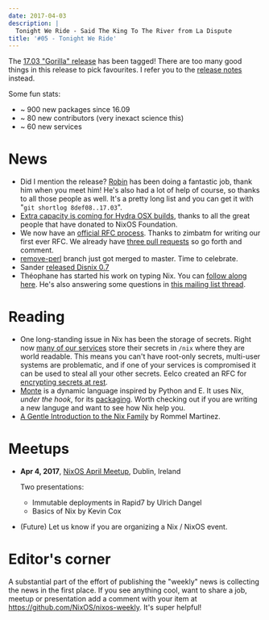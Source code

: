 ```yaml
---
date: 2017-04-03
description: |
  Tonight We Ride - Said The King To The River from La Dispute
title: '#05 - Tonight We Ride'
---
```


The [17.03 \"Gorilla\"
release](http://lists.science.uu.nl/pipermail/nix-dev/2017-March/023302.html)
has been tagged! There are too many good things in this release to pick
favourites. I refer you to the [release
notes](https://github.com/NixOS/nixpkgs/blob/master/nixos/doc/manual/release-notes/rl-1703.xml)
instead.

Some fun stats:

- \~ 900 new packages since 16.09
- \~ 80 new contributors (very inexact science this)
- \~ 60 new services

# News

- Did I mention the release? [Robin](https://github.com/globin) has
  been doing a fantastic job, thank him when you meet him! He\'s also
  had a lot of help of course, so thanks to all those people as well.
  It\'s a pretty long list and you can get it with
  \"`git shortlog 8def08..17.03`\".
- [Extra capacity is coming for Hydra OSX
  builds](https://twitter.com/nixos_org/status/847018039115702272),
  thanks to all the great people that have donated to NixOS
  Foundation.
- We now have an [official RFC
  process](https://github.com/NixOS/rfcs). Thanks to zimbatm for
  writing our first ever RFC. We already have [three pull
  requests](https://github.com/NixOS/rfcs/pulls) so go forth and
  comment.
- [remove-perl](https://github.com/NixOS/nix/pull/1027) branch just
  got merged to master. Time to celebrate.
- Sander [released Disnix 0.7](https://nixos.org/disnix)
- Théophane has started his work on typing Nix. You can [follow along
  here](https://typing-nix.regnat.ovh/). He\'s also answering some
  questions in [this mailing list
  thread](http://lists.science.uu.nl/pipermail/nix-dev/2017-March/023274.html).

# Reading

- One long-standing issue in Nix has been the storage of secrets.
  Right now [many of our
  services](https://github.com/NixOS/nixpkgs/issues/24288) store their
  secrets in `/nix` where they are world readable. This means you
  can\'t have root-only secrets, multi-user systems are problematic,
  and if one of your services is compromised it can be used to steal
  all your other secrets. Eelco created an RFC for [encrypting secrets
  at rest](https://github.com/NixOS/rfcs/pull/5/files).
- [Monte](https://monte.readthedocs.io/en/latest/index.html) is a
  dynamic language inspired by Python and E. It uses Nix, _under the
  hook_, for its
  [packaging](https://monte.readthedocs.io/en/latest/packaging.html).
  Worth checking out if you are writing a new languge and want to see
  how Nix help you.
- [A Gentle Introduction to the Nix Family](http://ebzzry.io/en/nix/)
  by Rommel Martinez.

# Meetups

- **Apr 4, 2017**, [NixOS April
  Meetup](https://www.meetup.com/NixOS-Dublin/events/238418033),
  Dublin, Ireland

  Two presentations:
  - Immutable deployments in Rapid7 by Ulrich Dangel
  - Basics of Nix by Kevin Cox

- (Future) Let us know if you are organizing a Nix / NixOS event.

# Editor\'s corner

A substantial part of the effort of publishing the \"weekly\" news is
collecting the news in the first place. If you see anything cool, want
to share a job, meetup or presentation add a comment with your item at
<https://github.com/NixOS/nixos-weekly>. It\'s super helpful!

